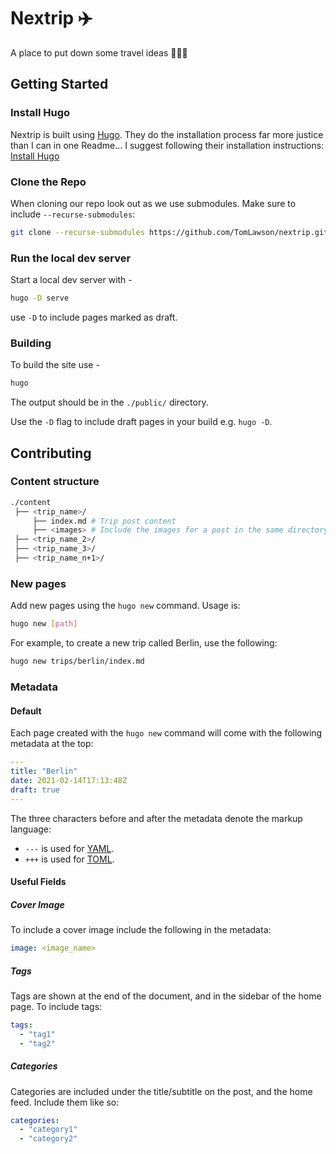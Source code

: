 # Nextrip :airplane:
A place to put down some travel ideas :notebook::man_pilot:

## Getting Started
### Install Hugo
Nextrip is built using [Hugo](https://gohugo.io). They do the installation process far more justice than I can in one Readme... I suggest following their installation instructions: [Install Hugo](https://gohugo.io/getting-started/installing/)

### Clone the Repo
When cloning our repo look out as we use submodules. Make sure to include `--recurse-submodules`:

```bash
git clone --recurse-submodules https://github.com/TomLawson/nextrip.git
```
### Run the local dev server
Start a local dev server with -
```bash
hugo -D serve
```
use `-D` to include pages marked as draft.

### Building
To build the site use -
```bash
hugo
```
The output should be in the `./public/` directory.

Use the `-D` flag to include draft pages in your build e.g. `hugo -D`. 

## Contributing
### Content structure
```bash
./content
 ├── <trip_name>/
     ├── index.md # Trip post content
     ├── <images> # Include the images for a post in the same directory
 ├── <trip_name_2>/  
 ├── <trip_name_3>/
 ├── <trip_name_n+1>/
```

### New pages
Add new pages using the `hugo new` command.
Usage is:
```bash
hugo new [path]
```
For example, to create a new trip called Berlin, use the following: 
```bash
hugo new trips/berlin/index.md
```

### Metadata
#### Default
Each page created with the `hugo new` command will come with the following metadata at the top:
```yaml
---
title: "Berlin"
date: 2021-02-14T17:13:48Z
draft: true
---
```
The three characters before and after the metadata denote the markup language:
* `---` is used for [YAML](https://yaml.org). 
* `+++` is used for [TOML](https://toml.io/en/).

#### Useful Fields
##### Cover Image
To include a cover image include the following in the metadata: 
```yaml
image: <image_name>
```

##### Tags
Tags are shown at the end of the document, and in the sidebar of the home page. To include tags:
```yaml
tags:
  - "tag1"
  - "tag2"
```

##### Categories
Categories are included under the title/subtitle on the post, and the home feed. Include them like so:
```yaml
categories:
  - "category1"
  - "category2"
```
